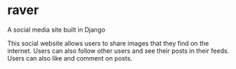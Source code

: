 # raver
A social media site built in Django

This social website allows users to share images that they find on the internet. Users can also follow other users and see their posts in their feeds. Users can also like and comment on posts.